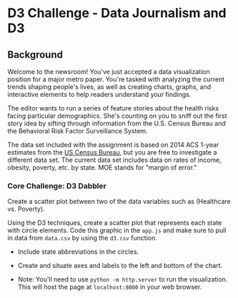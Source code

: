 # D3 Challenge - Data Journalism and D3

## Background

Welcome to the newsroom! You've just accepted a data visualization position for a major metro paper. You're tasked with analyzing the current trends shaping people's lives, as well as creating charts, graphs, and interactive elements to help readers understand your findings.

The editor wants to run a series of feature stories about the health risks facing particular demographics. She's counting on you to sniff out the first story idea by sifting through information from the U.S. Census Bureau and the Behavioral Risk Factor Surveillance System.

The data set included with the assignment is based on 2014 ACS 1-year estimates from the [US Census Bureau](https://data.census.gov/cedsci/), but you are free to investigate a different data set. The current data set includes data on rates of income, obesity, poverty, etc. by state. MOE stands for "margin of error."

### Core Challenge: D3 Dabbler

Create a scatter plot between two of the data variables such as (Healthcare vs. Poverty).

Using the D3 techniques, create a scatter plot that represents each state with circle elements. Code this graphic in the `app.js` and make sure to pull in data from `data.csv` by using the `d3.csv` function.

* Include state abbreviations in the circles.

* Create and situate axes and labels to the left and bottom of the chart.

* Note: You'll need to use `python -m http.server` to run the visualization. This will host the page at `localhost:8000` in your web browser.

